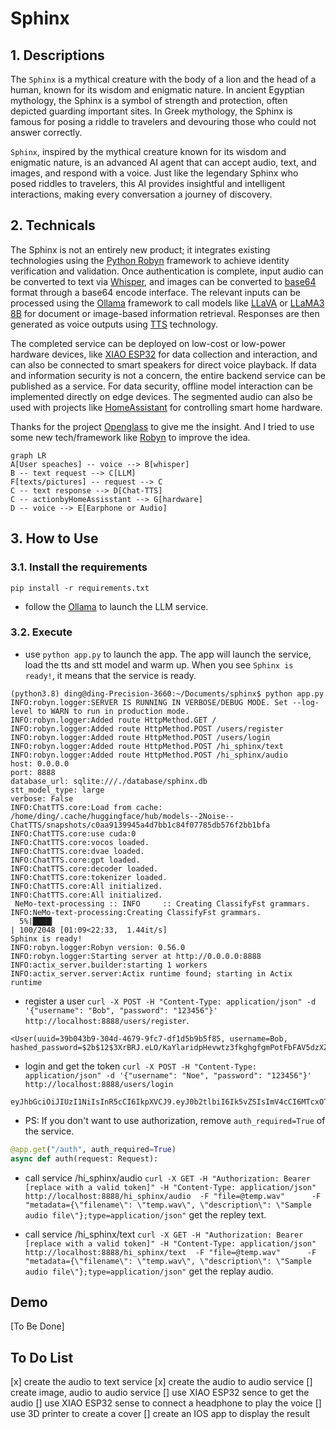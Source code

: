 # Sphinx

## 1. Descriptions
The `Sphinx` is a mythical creature with the body of a lion and the head of a human, known for its wisdom and enigmatic nature. In ancient Egyptian mythology, the Sphinx is a symbol of strength and protection, often depicted guarding important sites. In Greek mythology, the Sphinx is famous for posing a riddle to travelers and devouring those who could not answer correctly. 

`Sphinx`, inspired by the mythical creature known for its wisdom and enigmatic nature, is an advanced AI agent that can accept audio, text, and images, and respond with a voice. Just like the legendary Sphinx who posed riddles to travelers, this AI provides insightful and intelligent interactions, making every conversation a journey of discovery.

## 2. Technicals
The Sphinx is not an entirely new product; it integrates existing technologies using the [Python Robyn](https://robyn.tech/) framework to achieve identity verification and validation. Once authentication is complete, input audio can be converted to text via [Whisper](https://github.com/openai/whisper), and images can be converted to [base64](https://base64.guru/converter/encode/image) format through a base64 encode interface. The relevant inputs can be processed using the [Ollama](https://github.com/ollama/ollama/blob/main/docs/api.md) framework to call models like [LLaVA](https://huggingface.co/spaces/liuhaotian/LLaVA-1.6) or [LLaMA3 8B](https://huggingface.co/meta-llama/Meta-Llama-3-8B) for document or image-based information retrieval. Responses are then generated as voice outputs using [TTS](https://github.com/2noise/ChatTTS) technology.

The completed service can be deployed on low-cost or low-power hardware devices, like [XIAO ESP32](https://wiki.seeedstudio.com/xiao_esp32s3_bluetooth/) for data collection and interaction, and can also be connected to smart speakers for direct voice playback. If data and information security is not a concern, the entire backend service can be published as a service. For data security, offline model interaction can be implemented directly on edge devices. The segmented audio can also be used with projects like [HomeAssistant](https://github.com/geekofweek/homeassistant) for controlling smart home hardware.

Thanks for the project [Openglass](https://github.com/BasedHardware/OpenGlass) to give me the insight. And I tried to use some new tech/framework like [Robyn](https://robyn.tech/) to improve the idea.

``` mermaid
graph LR
A[User speaches] -- voice --> B[whisper]
B -- text request --> C[LLM]
F[texts/pictures] -- request --> C
C -- text response --> D[Chat-TTS]
C -- actionbyHomeAssisstant --> G[hardware]
D -- voice --> E[Earphone or Audio]
```

## 3. How to Use

### 3.1. Install the requirements

``` shell
pip install -r requirements.txt

```

* follow the [Ollama](https://github.com/ollama/ollama/blob/main/docs/api.md) to launch the LLM service.

### 3.2. Execute

* use `python app.py` to launch the app. The app will launch the service, load the tts and stt model and warm up. When you see `Sphinx is ready!`, it means that the service is ready.

``` shell
(python3.8) ding@ding-Precision-3660:~/Documents/sphinx$ python app.py
INFO:robyn.logger:SERVER IS RUNNING IN VERBOSE/DEBUG MODE. Set --log-level to WARN to run in production mode.
INFO:robyn.logger:Added route HttpMethod.GET /
INFO:robyn.logger:Added route HttpMethod.POST /users/register
INFO:robyn.logger:Added route HttpMethod.POST /users/login
INFO:robyn.logger:Added route HttpMethod.POST /hi_sphinx/text
INFO:robyn.logger:Added route HttpMethod.POST /hi_sphinx/audio
host: 0.0.0.0
port: 8888
database_url: sqlite:///./database/sphinx.db
stt_model_type: large
verbose: False
INFO:ChatTTS.core:Load from cache: /home/ding/.cache/huggingface/hub/models--2Noise--ChatTTS/snapshots/c0aa9139945a4d7bb1c84f07785db576f2bb1bfa
INFO:ChatTTS.core:use cuda:0
INFO:ChatTTS.core:vocos loaded.
INFO:ChatTTS.core:dvae loaded.
INFO:ChatTTS.core:gpt loaded.
INFO:ChatTTS.core:decoder loaded.
INFO:ChatTTS.core:tokenizer loaded.
INFO:ChatTTS.core:All initialized.
INFO:ChatTTS.core:All initialized.
 NeMo-text-processing :: INFO     :: Creating ClassifyFst grammars.
INFO:NeMo-text-processing:Creating ClassifyFst grammars.
  5%|████▎                                                                                   | 100/2048 [01:09<22:33,  1.44it/s]
Sphinx is ready!
INFO:robyn.logger:Robyn version: 0.56.0
INFO:robyn.logger:Starting server at http://0.0.0.0:8888
INFO:actix_server.builder:starting 1 workers
INFO:actix_server.server:Actix runtime found; starting in Actix runtime

```

* register a user `curl -X POST -H "Content-Type: application/json" -d '{"username": "Bob", "password": "123456"}' http://localhost:8888/users/register`.
``` shell
<User(uuid=39b043b9-304d-4679-9fc7-df1d5b9b5f85, username=Bob, hashed_password=$2b$12$3XrBRJ.eLO/KaYlaridpHevwtz3fkghgfgmPotFbFAV5dzXZH7xP.)>
```

* login and get the token `curl -X POST -H "Content-Type: application/json" -d '{"username": "Noe", "password": "123456"}' http://localhost:8888/users/login`

``` shell
eyJhbGciOiJIUzI1NiIsInR5cCI6IkpXVCJ9.eyJ0b2tlbiI6Ik5vZSIsImV4cCI6MTcxOTM5MTY0NX0.jBgg2GJKSeehd3BD4_wJr0eVgwf52uVKqaz2WfvePhs
```

* PS: If you don't want to use authorization, remove `auth_required=True` of the service.

```python
@app.get("/auth", auth_required=True)
async def auth(request: Request):
```

* call service /hi_sphinx/audio `curl -X GET -H "Authorization: Bearer [replace with a valid token]" -H "Content-Type: application/json" http://localhost:8888/hi_sphinx/audio  -F "file=@temp.wav"      -F "metadata={\"filename\": \"temp.wav\", \"description\": \"Sample audio file\"};type=application/json"` get the repley text.


* call service /hi_sphinx/text `curl -X GET -H "Authorization: Bearer [replace with a valid token]" -H "Content-Type: application/json" http://localhost:8888/hi_sphinx/text  -F "file=@temp.wav"      -F "metadata={\"filename\": \"temp.wav\", \"description\": \"Sample audio file\"};type=application/json"` get the replay audio.

## Demo

[To Be Done]


## To Do List

[x] create the audio to text service
[x] create the audio to audio service
[] create image, audio to audio service
[] use XIAO ESP32 sence to get the audio
[] use XIAO ESP32 sense to connect a headphone to play the voice
[] use 3D printer to create a cover
[] create an IOS app to display the result 
